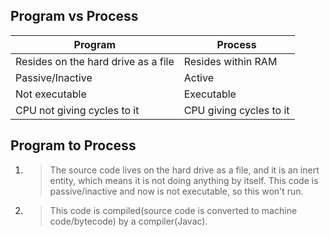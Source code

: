 ## Program vs Process

| Program                             | Process                |
|-------------------------------------|------------------------|
| Resides on the hard drive as a file | Resides within RAM     |
| Passive/Inactive                    | Active                 |
| Not executable                      | Executable             |
| CPU not giving cycles to it         | CPU giving cycles to it |

## Program to Process

1. > The source code lives on the hard drive as a file, and it is an inert entity, which means it is not doing anything by itself. 
This code is passive/inactive and now is not executable, so this won't run.
2. > This code is compiled(source code is converted to machine code/bytecode) by a compiler(Javac).

